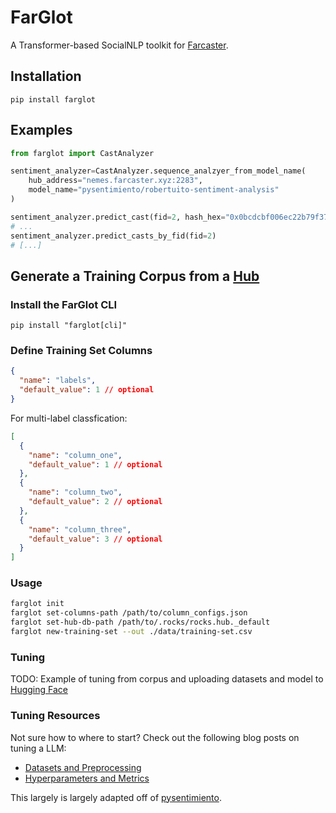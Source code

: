 # FarGlot

A Transformer-based SocialNLP toolkit for [Farcaster](https://www.farcaster.xyz/).

## Installation

```
pip install farglot
```

## Examples

```python
from farglot import CastAnalyzer

sentiment_analyzer=CastAnalyzer.sequence_analzyer_from_model_name(
    hub_address="nemes.farcaster.xyz:2283",
    model_name="pysentimiento/robertuito-sentiment-analysis"
)

sentiment_analyzer.predict_cast(fid=2, hash_hex="0x0bcdcbf006ec22b79f37f2cf2a09c33413883937")
# ...
sentiment_analyzer.predict_casts_by_fid(fid=2)
# [...]
```

## Generate a Training Corpus from a [Hub](https://github.com/farcasterxyz/hub-monorepo/tree/main/apps/hubble)

### Install the FarGlot CLI

```
pip install "farglot[cli]"
```

### Define Training Set Columns

```json
{
  "name": "labels",
  "default_value": 1 // optional
}
```

For multi-label classfication:

```json
[
  {
    "name": "column_one",
    "default_value": 1 // optional
  },
  {
    "name": "column_two",
    "default_value": 2 // optional
  },
  {
    "name": "column_three",
    "default_value": 3 // optional
  }
]
```

### Usage

```sh
farglot init
farglot set-columns-path /path/to/column_configs.json
farglot set-hub-db-path /path/to/.rocks/rocks.hub._default
farglot new-training-set --out ./data/training-set.csv
```

### Tuning

TODO: Example of tuning from corpus and uploading datasets and model to [Hugging Face](https://huggingface.co/)

### Tuning Resources

Not sure how to where to start? Check out the following blog posts on tuning a LLM:

- [Datasets and Preprocessing](https://michaelhly.com/posts/tune-llm-one)
- [Hyperparameters and Metrics](https://michaelhly.com/posts/tune-llm-two)

This largely is largely adapted off of [pysentimiento](https://github.com/pysentimiento/pysentimiento).
